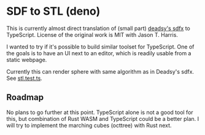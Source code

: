 # SDF to STL (deno)

This is currently almost direct translation of (small part) [deadsy's sdfx](https://github.com/deadsy/sdfx/blob/master/render/march3x.go) to TypeScript. License of the original work is MIT with Jason T. Harris.

I wanted to try if it's possible to build similar toolset for TypeScript. One of the goals is to have an UI next to an editor, which is readily usable from a static webpage.

Currently this can render sphere with same algorithm as in Deadsy's sdfx. See [stl.test.ts](./stl.test.ts).

## Roadmap

No plans to go further at this point. TypeScript alone is not a good tool for this, but combination of Rust WASM and TypeScript could be a better plan. I will try to implement the marching cubes (octtree) with Rust next.

